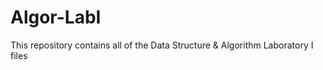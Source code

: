 # Algor-LabI

This repository contains all of the Data Structure &amp; Algorithm Laboratory I files
